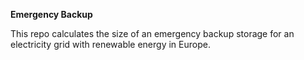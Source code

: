 <b>Emergency Backup</b>

This repo calculates the size of an emergency backup storage for an electricity grid with renewable energy in Europe.


